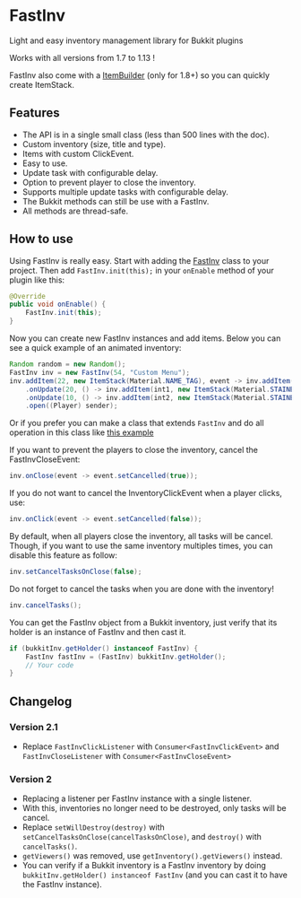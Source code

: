 # FastInv
Light and easy inventory management library for Bukkit plugins

Works with all versions from 1.7 to 1.13 !

FastInv also come with a [ItemBuilder](src/main/java/fr/mrmicky/fastinv/ItemBuilder.java) (only for 1.8+) so you can quickly create ItemStack.

## Features
* The API is in a single small class (less than 500 lines with the doc).
* Custom inventory (size, title and type).
* Items with custom ClickEvent.
* Easy to use.
* Update task with configurable delay.
* Option to prevent player to close the inventory.
* Supports multiple update tasks with configurable delay.
* The Bukkit methods can still be use with a FastInv.
* All methods are thread-safe.

## How to use
Using FastInv is really easy. Start with adding the [FastInv](src/main/java/fr/mrmicky/fastinv/FastInv.java) class to your project. Then add `FastInv.init(this);` in your `onEnable` method of your plugin like this:
```java
@Override
public void onEnable() {
	FastInv.init(this);
}
```

Now you can create new FastInv instances and add items. Below you can see a quick example of an animated inventory:
```java
Random random = new Random();
FastInv inv = new FastInv(54, "Custom Menu");
inv.addItem(22, new ItemStack(Material.NAME_TAG), event -> inv.addItem(new ItemStack(Material.OBSIDIAN)))
	.onUpdate(20, () -> inv.addItem(int1, new ItemStack(Material.STAINED_GLASS_PANE, 1, (byte) random.nextInt(15))))
	.onUpdate(10, () -> inv.addItem(int2, new ItemStack(Material.STAINED_GLASS_PANE, 1, (byte) random.nextInt(15))))
	.open((Player) sender);
```

Or if you prefer you can make a class that extends `FastInv` and do all operation in this class like [this example](src/main/java/fr/mrmicky/fastinvexample/ExempleFullClassInventory.java)

If you want to prevent the players to close the inventory, cancel the FastInvCloseEvent:
```java
inv.onClose(event -> event.setCancelled(true));
```

If you do not want to cancel the InventoryClickEvent when a player clicks, use:
```java
inv.onClick(event -> event.setCancelled(false));
```

By default, when all players close the inventory, all tasks will be cancel. Though, if you
want to use the same inventory multiples times, you can disable this feature as follow:
```java
inv.setCancelTasksOnClose(false);
```
Do not forget to cancel the tasks when you are done with the inventory!
```java
inv.cancelTasks();
```

You can get the FastInv object from a Bukkit inventory, just verify that its holder is an instance of FastInv and then cast it.
```java
if (bukkitInv.getHolder() instanceof FastInv) {
	FastInv fastInv = (FastInv) bukkitInv.getHolder();
	// Your code
}
```

## Changelog
### Version 2.1
* Replace `FastInvClickListener` with `Consumer<FastInvClickEvent>` and `FastInvCloseListener` with `Consumer<FastInvCloseEvent>`

### Version 2
* Replacing a listener per FastInv instance with a single listener.
* With this, inventories no longer need to be destroyed, only tasks will be cancel.
* Replace `setWillDestroy(destroy)` with `setCancelTasksOnClose(cancelTasksOnClose)`, and `destroy()` with `cancelTasks()`.
* `getViewers()` was removed, use `getInventory().getViewers()` instead.
* You can verify if a Bukkit inventory is a FastInv inventory by doing `bukkitInv.getHolder() instanceof FastInv` (and you can cast it to have the FastInv instance).
